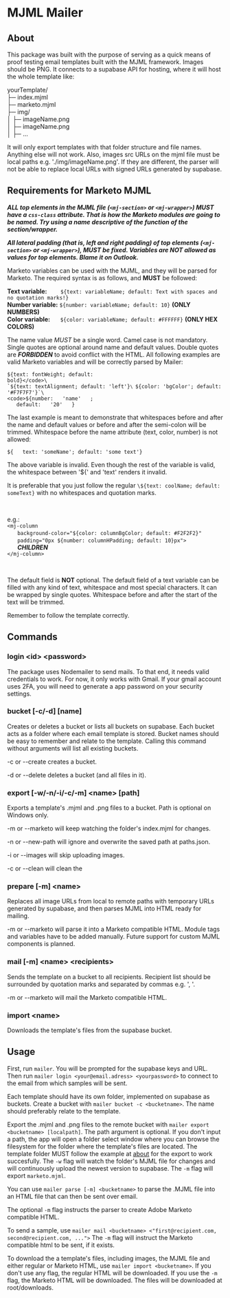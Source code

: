 # MJML Mailer

## About

This package was built with the purpose of serving as a quick means of proof testing email templates built with the MJML framework. Images should be PNG. It connects to a supabase API for hosting, where it will host the whole template like:

yourTemplate/\
├─ index.mjml\
├─ marketo.mjml\
├─ img/\
│ ├─ imageName.png\
│ ├─ imageName.png\
│ ├─ ...

It will only export templates with that folder structure and file names. Anything else will not work. Also, images src URLs on the mjml file must be local paths e.g. './img/imageName.png'. If they are different, the parser will not be able to replace local URLs with signed URLs generated by supabase.

## Requirements for Marketo MJML

 ***ALL top elements in the MJML file (`<mj-section>` or `<mj-wrapper>`) MUST have a `css-class` attribute. That is how the Marketo modules are going to be named. Try using a name descriptive of the function of the section/wrapper.***

 ***All lateral padding (that is, left and right padding) of top elements (`<mj-section>` or `<mj-wrapper>`), MUST be fixed. Variables are NOT allowed as values for top elements. Blame it on Outlook.***

Marketo variables can be used with the MJML, and they will be parsed for Marketo. The required syntax is as follows, and **MUST** be followed:

**Text variable:** &nbsp;&nbsp;&nbsp;&nbsp;&nbsp;&nbsp;&nbsp;`${text: variableName; default: Text with spaces and no quotation marks!}`\
**Number variable:** `${number: variableName; default: 10}` **(ONLY NUMBERS)**\
**Color variable:** &nbsp;&nbsp;&nbsp;&nbsp;&nbsp;`${color: variableName; default: #FFFFFF}` **(ONLY HEX COLORS)**
<!-- **HTML variable:** ${html: NAME; default: <html>something</html>} (ONLY HTML) -->

The name value *MUST* be a single word. Camel case is not mandatory. Single quotes are optional around name and default values. Double quotes are ***FORBIDDEN*** to avoid conflict with the HTML. All following examples are valid Marketo variables and will be correctly parsed by Mailer:

<code>${text: fontWeight; default: bold}</code>\
`${text: textAlignment; default: 'left'}`\
`${color: 'bgColor'; default: '#F7F7F7'}`\
<code>${number:&nbsp;&nbsp;&nbsp;'name'&nbsp;&nbsp;&nbsp;; &nbsp;&nbsp;&nbsp;default:&nbsp;&nbsp;&nbsp;'20'&nbsp;&nbsp;&nbsp;}</code>

The last example is meant to demonstrate that whitespaces before and after the name and default values or before and after the semi-colon will be trimmed. Whitespace before the name attribute (text, color, number) is not allowed:

`${   text: 'someName'; default: 'some text'}`

The above variable is invalid. Even though the rest of the variable is valid, the whitespace between '${' and 'text' renders it invalid.

It is preferable that you just follow the regular `\${text: coolName; default: someText}` with no whitespaces and quotation marks.

<br>

e.g.:\
`<mj-column`\
&nbsp;&nbsp;&nbsp;&nbsp;&nbsp;&nbsp;`background-color="${color: columnBgColor; default: #F2F2F2}"`\
&nbsp;&nbsp;&nbsp;&nbsp;&nbsp;&nbsp;`padding="0px ${number: columnHPadding; default: 10}px">`\
&nbsp;&nbsp;&nbsp;&nbsp;&nbsp;&nbsp;***CHILDREN***\
`</mj-column>`

<br>

The default field is **NOT** optional. The default field of a text variable can be filled with any kind of text, whitespace and most special characters. It can be wrapped by single quotes. Whitespace before and after the start of the text will be trimmed.

Remember to follow the template correctly.

## Commands

### login \<id\> \<password\>

The package uses Nodemailer to send mails. To that end, it needs valid credentials to work. For now, it only works with Gmail. If your gmail account uses 2FA, you will need to generate a app password on your security settings.

### bucket \[-c/-d] \[name]

Creates or deletes a bucket or lists all buckets on supabase. Each bucket acts as a folder where each email template is stored. Bucket names should be easy to remember and relate to the template. Calling this command without arguments will list all existing buckets.

-c or --create creates a bucket.

-d or --delete deletes a bucket (and all files in it).

### export \[-w/-n/-i/-c/-m] \<name\> \[path]

Exports a template's .mjml and .png files to a bucket. Path is optional on Windows only.

-m or --marketo will keep watching the folder's index.mjml for changes.

-n or --new-path will ignore and overwrite the saved path at paths.json.

-i or --images will skip uploading images.

-c or --clean will clean the

### prepare \[-m] \<name\>

Replaces all image URLs from local to remote paths with temporary URLs generated by supabase, and then parses MJML into HTML ready for mailing.

-m or --marketo will parse it into a Marketo compatible HTML. Module tags and variables have to be added manually. Future support for custom MJML components is planned.

### mail \[-m] \<name\> \<recipients\>

Sends the template on a bucket to all recipients. Recipient list should be surrounded by quotation marks and separated by commas e.g. ', '.

-m or --marketo will mail the Marketo compatible HTML.

### import \<name\>

Downloads the template's files from the supabase bucket.

## Usage

First, run `mailer`. You will be prompted for the supabase keys and URL. Then run `mailer login <your@email.adress> <yourpassword>` to connect to the email from which samples will be sent.

Each template should have its own folder, implemented on supabase as buckets. Create a bucket with `mailer bucket -c <bucketname>`. The name should preferably relate to the template.

Export the .mjml and .png files to the remote bucket with `mailer export <bucketname> [localpath]`. The path argument is optional. If you don't input a path, the app will open a folder select window where you can browse the filesystem for the folder where the template's files are located. The template folder MUST follow the example at [about](#about) for the export to work succesfully. The `-w` flag will watch the folder's MJML file for changes and will continuously upload the newest version to supabase. The `-m` flag will export `marketo.mjml`.

You can use `mailer parse [-m] <bucketname>` to parse the .MJML file into an HTML file that can then be sent over email.

The optional `-m` flag instructs the parser to create Adobe Marketo compatible HTML.

To send a sample, use `mailer mail <bucketname> <"first@recipient.com, second@recipient.com, ...">` The `-m` flag will instruct the Marketo compatible html to be sent, if it exists.

To download the a template's files, including images, the MJML file and either regular or Marketo HTML, use `mailer import <bucketname>`. If you don't use any flag, the regular HTML will be downloaded. If you use the `-m` flag, the Marketo HTML will be downloaded. The files will be downloaded at root/downloads.